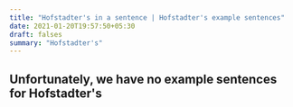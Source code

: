 ```yaml
---
title: "Hofstadter's in a sentence | Hofstadter's example sentences"
date: 2021-01-20T19:57:50+05:30
draft: falses
summary: "Hofstadter's"
---
```

## Unfortunately, we have no example sentences for Hofstadter's                 
